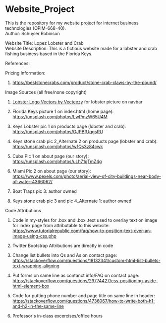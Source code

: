 # Website_Project
This is the repository for my website project for internet business technologies (OPIM-668-40). <br>
Author: Schuyler Robinson

Website Title: Lopez Lobster and Crab <br>
Website Description:  This is a fictious website made for a lobster and crab fishing business based in the Florida Keys.

References:

Pricing Information:

1. https://beststonecrabs.com/product/stone-crab-claws-by-the-pound/ 

Image Sources (all free/none copyright)

1. <a href="https://www.vecteezy.com/free-vector/lobster-logo">Lobster Logo Vectors by Vecteezy</a>  for lobster picture on navbar

2. Florida Keys picture 1 on index.html (home page): https://unsplash.com/photos/LwPmzW65U4M

3. Keys Lobster pic 1 on products page (lobster and crab): https://unsplash.com/photos/OJPBfUqgsRU

4. Keys stone crab pic 2_Alternate 2 on products page (lobster and crab): https://unsplash.com/photos/w1Qs3z84cwk

5. Cuba Pic 1 on about page (our story): https://unsplash.com/photos/uLh71gTmZ4g

6. Miami Pic 2 on about page (our story): https://www.pexels.com/photo/aerial-view-of-city-buildings-near-body-of-water-4366062/

7. Boat Traps pic 3: author owned

8. Keys stone crab pic 3 and pic 4_Alternate 1: author owned



Code Attributions

1. Code in my-styles for .box and .box .text used to overlay text on image for index page from attributable to this website: https://www.tutorialrepublic.com/faq/how-to-position-text-over-an-image-using-css.php

2. Twitter Bootstrap Attributions are directly in code

3. Change list bullets into Qs and As on contact page: https://stackoverflow.com/questions/18132341/custom-html-list-bullets-text-wrapping-aligning

4. Put forms on same line as contanct info/FAQ on contact page: https://stackoverflow.com/questions/29774427/css-positioning-aside-html-element-box

5. Code for putting phone number and page title on same line in header: https://stackoverflow.com/questions/4736067/how-to-write-both-h1-and-h2-in-the-same-line

6. Professor's in-class excercises/office hours
